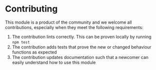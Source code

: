# Contributing

This module is a product of the community and we welcome all contributions, especially when they meet the following requirements:

1.  The contribution lints correctly. This can be proven locally by running `npm test`
2.  The contribution adds tests that prove the new or changed behaviour functions as expected
3.  The contribution updates documentation such that a newcomer can easily understand how to use this module
